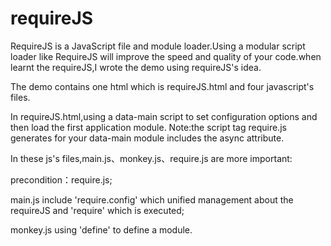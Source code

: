 # requireJS
RequireJS is a JavaScript file and module loader.Using a modular script loader like RequireJS will improve the speed and quality of your code.when learnt the requireJS,I wrote the demo using requireJS's idea.

The demo contains one html which is requireJS.html and four javascript's files.

In requireJS.html,using a data-main script to set configuration options and then load the first application module.
Note:the script tag require.js generates for your data-main module includes the async attribute. 

In these js's files,main.js、monkey.js、require.js are more important:

precondition：require.js;

main.js include 'require.config' which unified management about the requireJS and 'require' which is executed;

monkey.js using 'define' to define a module.


